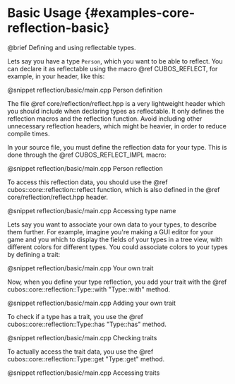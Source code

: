 # Basic Usage {#examples-core-reflection-basic}

@brief Defining and using reflectable types.

Lets say you have a type `Person`, which you want to be able to reflect. You
can declare it as reflectable using the macro @ref CUBOS_REFLECT, for example,
in your header, like this:

@snippet reflection/basic/main.cpp Person definition

The file @ref core/reflection/reflect.hpp is a very lightweight header which
you should include when declaring types as reflectable. It only defines the
reflection macros and the reflection function. Avoid including other
unnecessary reflection headers, which might be heavier, in order to reduce
compile times.

In your source file, you must define the reflection data for your type. This is
done through the @ref CUBOS_REFLECT_IMPL macro:

@snippet reflection/basic/main.cpp Person reflection

To access this reflection data, you should use the
@ref cubos::core::reflection::reflect function, which is also defined in the
@ref core/reflection/reflect.hpp header.

@snippet reflection/basic/main.cpp Accessing type name

Lets say you want to associate your own data to your types, to describe them
further. For example, imagine you're making a GUI editor for your game and you
which to display the fields of your types in a tree view, with different colors
for different types. You could associate colors to your types by defining a
trait:

@snippet reflection/basic/main.cpp Your own trait

Now, when you define your type reflection, you add your trait with the
@ref cubos::core::reflection::Type::with "Type::with" method.

@snippet reflection/basic/main.cpp Adding your own trait

To check if a type has a trait, you use the
@ref cubos::core::reflection::Type::has "Type::has" method.

@snippet reflection/basic/main.cpp Checking traits

To actually access the trait data, you use the
@ref cubos::core::reflection::Type::get "Type::get" method.

@snippet reflection/basic/main.cpp Accessing traits
